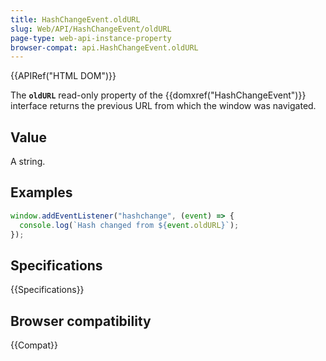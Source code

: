 ```yaml
---
title: HashChangeEvent.oldURL
slug: Web/API/HashChangeEvent/oldURL
page-type: web-api-instance-property
browser-compat: api.HashChangeEvent.oldURL
---
```


{{APIRef("HTML DOM")}}

The **`oldURL`** read-only property of the
{{domxref("HashChangeEvent")}} interface returns the previous URL from which the window
was navigated.

## Value

A string.

## Examples

```js
window.addEventListener("hashchange", (event) => {
  console.log(`Hash changed from ${event.oldURL}`);
});
```

## Specifications

{{Specifications}}

## Browser compatibility

{{Compat}}

